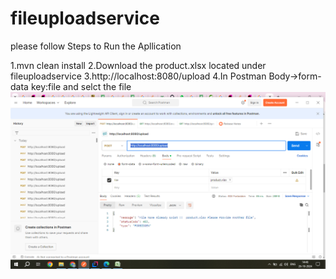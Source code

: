 # fileuploadservice

please follow Steps to Run the Apllication

1.mvn clean install
2.Download the product.xlsx located under fileuploadservice
3.http://localhost:8080/upload
4.In Postman Body->form-data key:file and selct the file
![Screenshot (166).png](fileuploadservice%2FScreenshot%20%28166%29.png)
